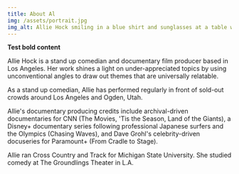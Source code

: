 ```yaml
---
title: About Al
img: /assets/portrait.jpg
img_alt: Allie Hock smiling in a blue shirt and sunglasses at a table with a cup of coffee
---
```


**Test bold content**

Allie Hock is a stand up comedian and documentary film producer based
in Los Angeles. Her work shines a light on under-appreciated topics by
using unconventional angles to draw out themes that are universally
relatable.

As a stand up comedian, Allie has performed regularly in front of
sold-out crowds around Los Angeles and Ogden, Utah.

Allie's documentary producing credits include archival-driven
documentaries for CNN (The Movies, 'Tis the Season, Land of the
Giants), a Disney+ documentary series following professional Japanese
surfers and the Olympics (Chasing Waves), and Dave Grohl's
celebrity-driven docuseries for Paramount+ (From Cradle to Stage).

Allie ran Cross Country and Track for Michigan State University. She
studied comedy at The Groundlings Theater in L.A.

